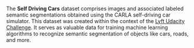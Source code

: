 The **Self Driving Cars** dataset comprises images and associated labeled semantic segmentations obtained using the CARLA self-driving car simulator. This dataset was created within the context of the [Lyft Udacity Challenge](https://www.udacity.com/lyft-challenge). It serves as valuable data for training machine learning algorithms to recognize semantic segmentation of objects like cars, roads, and more.
